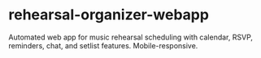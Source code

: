 # rehearsal-organizer-webapp
Automated web app for music rehearsal scheduling with calendar, RSVP, reminders, chat, and setlist features. Mobile-responsive.
